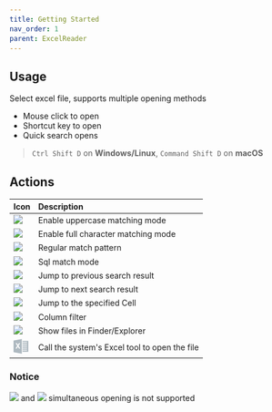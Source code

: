```yaml
---
title: Getting Started
nav_order: 1
parent: ExcelReader
---
```


## Usage

Select excel file, supports multiple opening methods

+ Mouse click to open
+ Shortcut key to open
+ Quick search opens

> `Ctrl Shift D` on **Windows/Linux**, `Command Shift D` on **macOS**

## Actions

| Icon        | Description                                   |
|:-------------|:----------------------------------------------|
| ![](https://intellij-icons.jetbrains.design/icons/AllIcons/actions/matchCaseSelected.svg)            | Enable uppercase matching mode                |
| ![](https://intellij-icons.jetbrains.design/icons/AllIcons/actions/wordsSelected.svg) | Enable full character matching mode           |
| ![](https://intellij-icons.jetbrains.design/icons/AllIcons/actions/regexSelected.svg)           | Regular match pattern                         |
| ![](https://user-images.githubusercontent.com/28687074/158059969-51eeb68c-f0f4-44bb-bcd8-e4413c63fca6.svg)           | Sql match mode                             |
| ![](https://intellij-icons.jetbrains.design/icons/AllIcons/actions/previousOccurence.svg)           | Jump to previous search result                |
| ![](https://intellij-icons.jetbrains.design/icons/AllIcons/actions/nextOccurence.svg)           | Jump to next search result                    |
| ![](https://intellij-icons.jetbrains.design/icons/AllIcons/graph/snapToGrid.svg)           | Jump to the specified Cell                    |
| ![](https://intellij-icons.jetbrains.design/icons/AllIcons/general/filter.svg)           | Column filter                                 |
| ![](https://intellij-icons.jetbrains.design/icons/AllIcons/actions/menu-open.svg)           | Show files in Finder/Explorer                 |
| ![](icons/excel.svg)           | Call the system's Excel tool to open the file |

### Notice
![](https://intellij-icons.jetbrains.design/icons/AllIcons/actions/wordsSelected.svg) and ![](https://intellij-icons.jetbrains.design/icons/AllIcons/actions/regexSelected.svg) simultaneous opening is not supported
